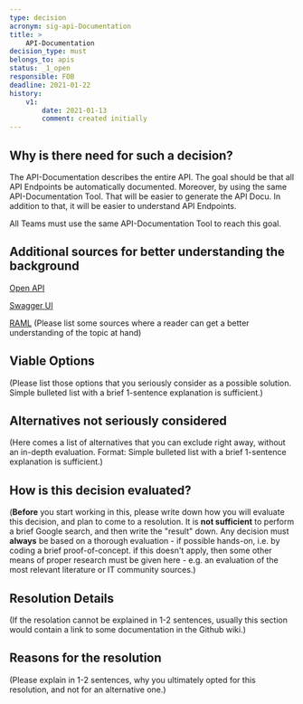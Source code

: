 ```yaml
---
type: decision
acronym: sig-api-Documentation 
title: >
    API-Documentation
decision_type: must
belongs_to: apis
status: _1_open
responsible: FOB
deadline: 2021-01-22
history:
    v1:
        date: 2021-01-13
        comment: created initially
---
```


## Why is there need for such a decision?
The API-Documentation describes the entire
API. The goal should be that all API Endpoints be automatically documented. Moreover, by using the same API-Documentation Tool. That will be easier to generate the API Docu.
In addition to that, it will be easier to understand API Endpoints.

All Teams must use the same API-Documentation Tool to reach this goal.

## Additional sources for better understanding the background

[Open API](https://entwickler.de/online/development/einstieg-in-openapi-v3-579830417.html)

[Swagger UI](https://swagger.io/tools/swagger-ui/)

[RAML](https://raml.org/)
(Please list some sources where a reader can get a better understanding of the topic at hand)


## Viable Options

(Please list those options that you seriously consider as a possible solution. Simple bulleted list with a brief 
1-sentence explanation is sufficient.)


## Alternatives not seriously considered

(Here comes a list of alternatives that you can exclude right away, without an in-depth evaluation. Format: 
Simple bulleted list with a brief 1-sentence explanation is sufficient.)



## How is this decision evaluated?

(**Before** you start working in this, please write down how you will evaluate this decision, and plan to 
come to a resolution. 
It is  **not sufficient** to perform a brief Google search, and then write  the "result" down. Any decision must
**always** be based on a thorough evaluation - if possible hands-on, i.e. by coding a brief proof-of-concept.
if this doesn't apply, then some other means of proper research must be given here - e.g. an evaluation of 
the most relevant literature or IT community sources.) 

 
## Resolution Details

(If the resolation cannot be explained in 1-2 sentences, usually this section would contain a link to some
documentation in the Github wiki.)


## Reasons for the resolution

(Please explain in 1-2 sentences, why you ultimately opted for this resolution, and not for an alternative one.)

